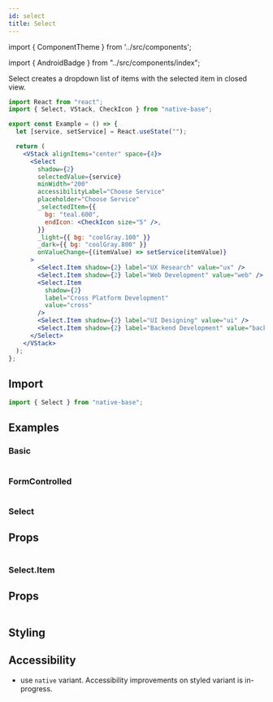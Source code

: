 ```yaml
---
id: select
title: Select
---
```


import { ComponentTheme } from '../src/components';

import { AndroidBadge } from "../src/components/index";

Select creates a dropdown list of items with the selected item in closed view.

```jsx isShowcase
import React from "react";
import { Select, VStack, CheckIcon } from "native-base";

export const Example = () => {
  let [service, setService] = React.useState("");

  return (
    <VStack alignItems="center" space={4}>
      <Select
        shadow={2}
        selectedValue={service}
        minWidth="200"
        accessibilityLabel="Choose Service"
        placeholder="Choose Service"
        _selectedItem={{
          bg: "teal.600",
          endIcon: <CheckIcon size="5" />,
        }}
        _light={{ bg: "coolGray.100" }}
        _dark={{ bg: "coolGray.800" }}
        onValueChange={(itemValue) => setService(itemValue)}
      >
        <Select.Item shadow={2} label="UX Research" value="ux" />
        <Select.Item shadow={2} label="Web Development" value="web" />
        <Select.Item
          shadow={2}
          label="Cross Platform Development"
          value="cross"
        />
        <Select.Item shadow={2} label="UI Designing" value="ui" />
        <Select.Item shadow={2} label="Backend Development" value="backend" />
      </Select>
    </VStack>
  );
};
```

## Import

```jsx
import { Select } from "native-base";
```

## Examples

### Basic

```ComponentSnackPlayer path=components,primitives,Select,Basic.tsx

```

### FormControlled

```ComponentSnackPlayer path=components,primitives,Select,FormControlled.tsx

```

### Select

## Props

```ComponentPropTable path=primitives,Select,Select.tsx

```

### Select.Item

## Props

```ComponentPropTable path=primitives,Select,SelectItem.tsx

```

## Styling

<ComponentTheme name="select" />

## Accessibility

- use `native` variant. Accessibility improvements on styled variant is in-progress.
